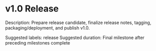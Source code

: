 # v1.0 Release

Description: Prepare release candidate, finalize release notes, tagging, packaging/deployment, and publish v1.0.

Suggested labels: release
Suggested duration: Final milestone after preceding milestones complete